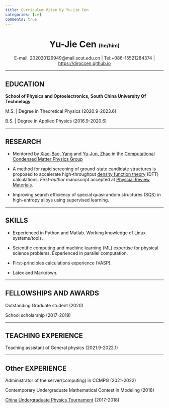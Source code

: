 ```yaml
---
title: Curriculum Vitae by Yu-jie Cen
categories: [cv]
comments: true
---
```




# <center> Yu-Jie Cen <font size=3> (he/him) </font>  </center>

<center> E-mail: 202020129949@mail.scut.edu.cn | Tel:+086-15521284374 |  <a href=https://diroccen.github.io>https://diroccen.github.io</a> </center>

<!-- <center> E-mail: 202020129949@mail.scut.edu.cn | Tel:+086-15521284374 | ![](../assets/img/cv/github.png) https://diroccen.github.io </center> -->

<!-- <img src="https://github.com/dirocCen/dirocCen.github.io/raw/gh-pages/_site/assets/img/cv/github.png"> -->


<!-- <div  align="center">    
E-mail: 202020129949@mail.scut.edu.cn | Tel:+086-15521284374 | <img src="../assets/img/cv/github.png" width=2.5%> https://diroccen.github.io
</div> -->


<!-- <div  align="center">    
E-mail: 202020129949@mail.scut.edu.cn | Tel:+086-15521284374 | [https://diroccen.github.io]()
</div> -->



<!-- {:heitht="10" width="10"} -->
 <!-- <center> 202020129949@mail.scut.edu.cn | +086-15521284374 | https://diroccen.github.io </center>  -->

***

## EDUCATION 

**School of Physics and Optoelectronics, South China University Of Technelogy**  

M.S. \| Degree in Theoretical Physics (2020.9-2023.6)  

B.S. \| Degree in Applied Physics (2016.9-2020.6)  


***
## RESEARCH  
- Mentored by [Xiao-Bao, Yang](https://www.researchgate.net/profile/Xiao-Bao-Yang) and [Yu-Jun, Zhao](https://scholar.google.com.hk/citations?hl=zh-CN&user=aPnXvUcAAAAJ) in the [Computational Condensed Matter Physics Group](http://www.compphys.cn/)

- A method for rapid screening of ground-state candidate structures is proposed to accelerate high-throughput [density function theory](https://en.wikipedia.org/wiki/Density_functional_theory) (DFT) calculations. *First-author* manuscript accepted at [Physcial Review Materials](https://journals.aps.org/prmaterials/abstract/10.1103/PhysRevMaterials.6.L050801).

- Improving search efficiency of special quasirandom structures (SQS) in high-entropy alloys using supervised learning. 


<!-- 棚平面上的结构搜索 -->

<!-- - Searching special quasirandom structures (SQS) base on unsupervised learning -->

<!-- *** -->
<!-- ## RESEARCH INTERESTS -->




***
## SKILLS

- Experienced in Python and Matlab. Working knowledge of Linux systems/tools.

- Scientific computing and machine learning (ML) expertise for physical science problems. Experienced in parallel computation.

- First-principles calculations experience (VASP).

- Latex and Markdown.



***
## FELLOWSHIPS AND AWARDS
Outstanding Graduate student (2020)  

School scholarship (2017-2019)



***
## TEACHING EXPERIENCE
Teaching assistant of General physics (2021.9-2022.1)


***
## Other EXPERIENCE
Administrator of the server(computing) in CCMPG (2021-2022)

Contemporary Undergraduate Mathematical Contest in Modeling (2018) 

[China Undergraduate Physics Tournament](https://pt.nankai.edu.cn/cupt/list.htm) (2017-2018)  

 


